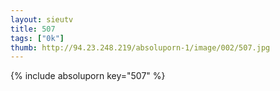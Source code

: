 ```yaml
--- 
layout: sieutv
title: 507
tags: ["0k"]
thumb: http://94.23.248.219/absoluporn-1/image/002/507.jpg
---
```

{% include absoluporn key="507" %} 
